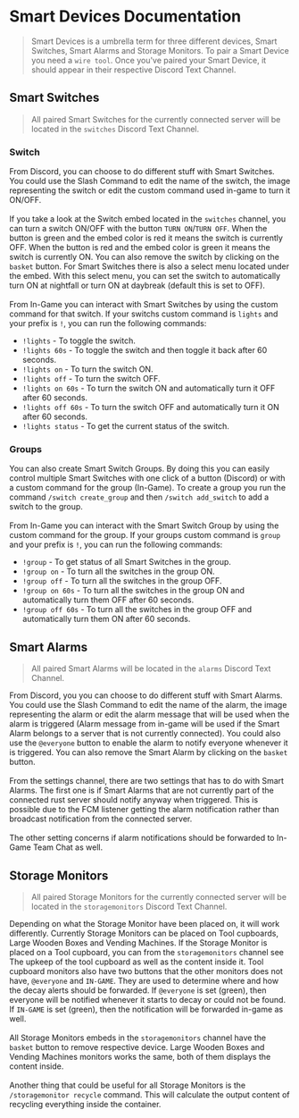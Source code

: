 # Smart Devices Documentation

> Smart Devices is a umbrella term for three different devices, Smart Switches, Smart Alarms and Storage Monitors. To pair a Smart Device you need a `wire tool`. Once you've paired your Smart Device, it should appear in their respective Discord Text Channel.

## Smart Switches

> All paired Smart Switches for the currently connected server will be located in the `switches` Discord Text Channel.

### Switch

From Discord, you can choose to do different stuff with Smart Switches. You could use the Slash Command to edit the name of the switch, the image representing the switch or edit the custom command used in-game to turn it ON/OFF.
<br><br>
If you take a look at the Switch embed located in the `switches` channel, you can turn a switch ON/OFF with the button `TURN ON`/`TURN OFF`. When the button is green and the embed color is red it means the switch is currently OFF. When the button is red and the embed color is green it means the switch is currently ON. You can also remove the switch by clicking on the `basket` button. For Smart Switches there is also a select menu located under the embed. With this select menu, you can set the switch to automatically turn ON at nightfall or turn ON at daybreak (default this is set to OFF).
<br><br>
From In-Game you can interact with Smart Switches by using the custom command for that switch. If your switchs custom command is `lights` and your prefix is `!`, you can run the following commands:

* `!lights` - To toggle the switch.
* `!lights 60s` - To toggle the switch and then toggle it back after 60 seconds.
* `!lights on` - To turn the switch ON.
* `!lights off` - To turn the switch OFF.
* `!lights on 60s` - To turn the switch ON and automatically turn it OFF after 60 seconds.
* `!lights off 60s` - To turn the switch OFF and automatically turn it ON after 60 seconds.
* `!lights status` - To get the current status of the switch.

### Groups

You can also create Smart Switch Groups. By doing this you can easily control multiple Smart Switches with one click of a button (Discord) or with a custom command for the group (In-Game). To create a group you run the command `/switch create_group` and then `/switch add_switch` to add a switch to the group.
<br><br>
From In-Game you can interact with the Smart Switch Group by using the custom command for the group. If your groups custom command is `group` and your prefix is `!`, you can run the following commands:

* `!group` - To get status of all Smart Switches in the group.
* `!group on` - To turn all the switches in the group ON.
* `!group off` - To turn all the switches in the group OFF.
* `!group on 60s` - To turn all the switches in the group ON and automatically turn them OFF after 60 seconds.
* `!group off 60s` - To turn all the switches in the group OFF and automatically turn them ON after 60 seconds.


## Smart Alarms

> All paired Smart Alarms will be located in the `alarms` Discord Text Channel.

From Discord, you you can choose to do different stuff with Smart Alarms. You could use the Slash Command to edit the name of the alarm, the image representing the alarm or edit the alarm message that will be used when the alarm is triggered (Alarm message from in-game will be used if the Smart Alarm belongs to a server that is not currently connected). You could also use the `@everyone` button to enable the alarm to notify everyone whenever it is triggered. You can also remove the Smart Alarm by clicking on the `basket` button.
<br><br>
From the settings channel, there are two settings that has to do with Smart Alarms. The first one is if Smart Alarms that are not currently part of the connected rust server should notify anyway when triggered. This is possible due to the FCM listener getting the alarm notification rather than broadcast notification from the connected server.
<br><br>
The other setting concerns if alarm notifications should be forwarded to In-Game Team Chat as well.


## Storage Monitors

> All paired Storage Monitors for the currently connected server will be located in the `storagemonitors` Discord Text Channel.

Depending on what the Storage Monitor have been placed on, it will work differently. Currently Storage Monitors can be placed on Tool cupboards, Large Wooden Boxes and Vending Machines. If the Storage Monitor is placed on a Tool cupboard, you can from the `storagemonitors` channel see The upkeep of the tool cupboard as well as the content inside it. Tool cupboard monitors also have two buttons that the other monitors does not have, `@everyone` and `IN-GAME`. They are used to determine where and how the decay alerts should be forwarded. If `@everyone` is set (green), then everyone will be notified whenever it starts to decay or could not be found. If `IN-GAME` is set (green), then the notification will be forwarded in-game as well.
<br><br>
All Storage Monitors embeds in the `storagemonitors` channel have the `basket` button to remove respective device. Large Wooden Boxes and Vending Machines monitors works the same, both of them displays the content inside.
<br><br>
Another thing that could be useful for all Storage Monitors is the `/storagemonitor recycle` command. This will calculate the output content of recycling everything inside the container.